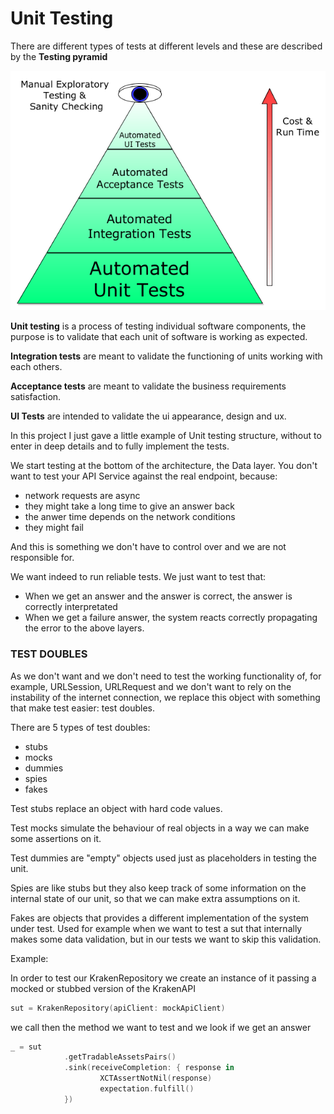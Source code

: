 # Unit Testing

There are different types of tests at different levels and these are described by the **Testing pyramid**

![](./TestPyramid.png)	



**Unit testing** is a process of testing individual software components, the purpose is to validate that each unit of software is working as expected.

**Integration tests** are meant to validate the functioning of units working with each others.

**Acceptance tests** are meant to validate the business requirements satisfaction.

**UI Tests** are intended to validate the ui appearance, design and ux.


In this project I just gave a little example of Unit testing structure, without to enter in deep details and to fully implement the tests.

We start testing at the bottom of the architecture, the Data layer. You don't want to test your API Service against the real endpoint, because: 

- network requests are async
- they might take a long time to give an answer back
- the anwer time depends on the network conditions
- they might fail

And this is something we don't have to control over and we are not responsible for.

We want indeed to run reliable tests. We just want to test that:

- When we get an answer and the answer is correct, the answer is correctly interpretated
- When we get a failure answer, the system reacts correctly propagating the error to the above layers. 

### TEST DOUBLES

As we don't want and we don't need to test the working functionality of, for example, URLSession, URLRequest and we don't want to rely on the instability of the internet connection, we replace this object with something that make test easier: test doubles.

There are 5 types of test doubles:

- stubs
- mocks
- dummies
- spies
- fakes

Test stubs replace an object with hard code values.

Test mocks simulate the behaviour of real objects in a way we can make some assertions on it.

Test dummies are "empty" objects used just as placeholders in testing the unit.

Spies are like stubs but they also keep track of some information on the internal state of our unit, so that we can make extra assumptions on it.

Fakes are objects that provides a different implementation of the system under test. Used for example when we want to test a sut that internally makes some data validation, but in our tests we want to skip this validation. 


Example:

In order to test our KrakenRepository we create an instance of it passing a mocked or stubbed version of the KrakenAPI

```swift
sut = KrakenRepository(apiClient: mockApiClient)
```

we call then the method we want to test and we look if we get an answer

```swift
_ = sut
			.getTradableAssetsPairs()
			.sink(receiveCompletion: { response in
					XCTAssertNotNil(response)
					expectation.fulfill()
			})
```

